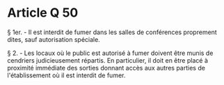 # Article Q 50

§ 1er. - Il est interdit de fumer dans les salles de conférences proprement dites, sauf autorisation spéciale.

§ 2. - Les locaux où le public est autorisé à fumer doivent être munis de cendriers judicieusement répartis. En particulier, il doit en être placé à proximité immédiate des sorties donnant accès aux autres parties de l'établissement où il est interdit de fumer.
